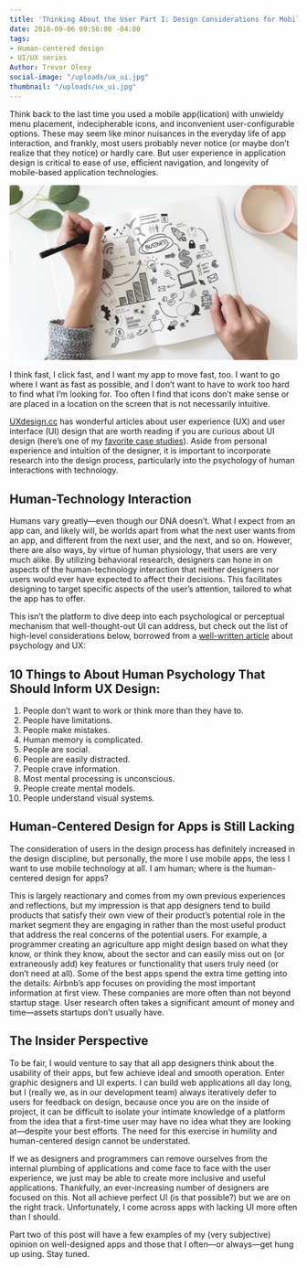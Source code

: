 ```yaml
---
title: 'Thinking About the User Part I: Design Considerations for Mobile Apps'
date: 2018-09-06 09:56:00 -04:00
tags:
- Human-centered design
- UI/UX series
Author: Trevor Olexy
social-image: "/uploads/ux_ui.jpg"
thumbnail: "/uploads/ux_ui.jpg"
---
```


Think back to the last time you used a mobile app(lication) with unwieldy menu placement, indecipherable icons, and inconvenient user-configurable options. These may seem like minor nuisances in the everyday life of app interaction, and frankly, most users probably never notice (or maybe don’t realize that they notice) or hardly care. But user experience in application design is critical to ease of use, efficient navigation, and longevity of mobile-based application technologies.

<!--more-->

![business design.jpg](/uploads/business%20design.jpg)

I think fast, I click fast, and I want my app to move fast, too. I want to go where I want as fast as possible, and I don’t want to have to work too hard to find what I’m looking for. Too often I find that icons don’t make sense or are placed in a location on the screen that is not necessarily intuitive. 

[UXdesign.cc](https://uxdesign.cc/) has wonderful articles about user experience (UX) and user interface (UI) design that are worth reading if you are curious about UI design (here’s one of my [favorite case studies](https://uxdesign.cc/fitbit-a-usability-case-study-b23e4c539c3c)). Aside from personal experience and intuition of the designer, it is important to incorporate research into the design process, particularly into the psychology of human interactions with technology.

## Human-Technology Interaction

Humans vary greatly—even though our DNA doesn’t. What I expect from an app can, and likely will, be worlds apart from what the next user wants from an app, and different from the next user, and the next, and so on. However, there are also ways, by virtue of human physiology, that users are very much alike. By utilizing behavioral research, designers can hone in on aspects of the human-technology interaction that neither designers nor users would ever have expected to affect their decisions. This facilitates designing to target specific aspects of the user’s attention, tailored to what the app has to offer.

This isn’t the platform to dive deep into each psychological or perceptual mechanism that well-thought-out UI can address, but check out the list of high-level considerations below, borrowed from a [well-written article](http://www.methodsandtools.com/archive/archive.php?id=126) about psychology and UX:

## 10 Things to About Human Psychology That Should Inform UX Design:

 1. People don’t want to work or think more than they have to.
 2. People have limitations.
 3. People make mistakes.
 4. Human memory is complicated.
 5. People are social.
 6. People are easily distracted.
 7. People crave information.
 8. Most mental processing is unconscious.
 9. People create mental models.
10. People understand visual systems.

## Human-Centered Design for Apps is Still Lacking

The consideration of users in the design process has definitely increased in the design discipline, but personally, the more I use mobile apps, the less I want to use mobile technology at all. I am human; where is the human-centered design for apps?

This is largely reactionary and comes from my own previous experiences and reflections, but my impression is that app designers tend to build products that satisfy their own view of their product’s potential role in the market segment they are engaging in rather than the most useful product that address the real concerns of the potential users. For example, a programmer creating an agriculture app might design based on what they know, or think they know, about the sector and can easily miss out on (or extraneously add) key features or functionality that users truly need (or don’t need at all). Some of the best apps spend the extra time getting into the details: Airbnb’s app focuses on providing the most important information at first view. These companies are more often than not beyond startup stage. User research often takes a significant amount of money and time—assets startups don’t usually have.

## The Insider Perspective

To be fair, I would venture to say that all app designers think about the usability of their apps, but few achieve ideal and smooth operation. Enter graphic designers and UI experts. I can build web applications all day long, but I (really we, as in our development team) always iteratively defer to users for feedback on design, because once you are on the inside of project, it can be difficult to isolate your intimate knowledge of a platform from the idea that a first-time user may have no idea what they are looking at—despite your best efforts. The need for this exercise in humility and human-centered design cannot be understated.

If we as designers and programmers can remove ourselves from the internal plumbing of applications and come face to face with the user experience, we just may be able to create more inclusive and useful applications. Thankfully, an ever-increasing number of designers are focused on this. Not all achieve perfect UI (is that possible?) but we are on the right track. Unfortunately, I come across apps with lacking UI more often than I should.

Part two of this post will have a few examples of my (very subjective) opinion on well-designed apps and those that I often—or always—get hung up using. Stay tuned.